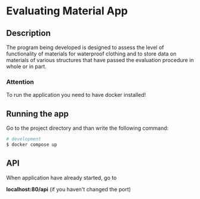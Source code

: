 # Evaluating Material App

## Description
The program being developed is designed to assess the level of functionality of materials for waterproof clothing and to store data on materials of various structures that have passed the evaluation procedure in whole or in part.

### Attention
To run the application you need to have docker installed! 

## Running the app
Go to the project directory and than write the following command:

```bash
# development
$ docker compose up
```
## API
When application have already started, go to

**localhost:80/api** (if you haven't changed the port)

